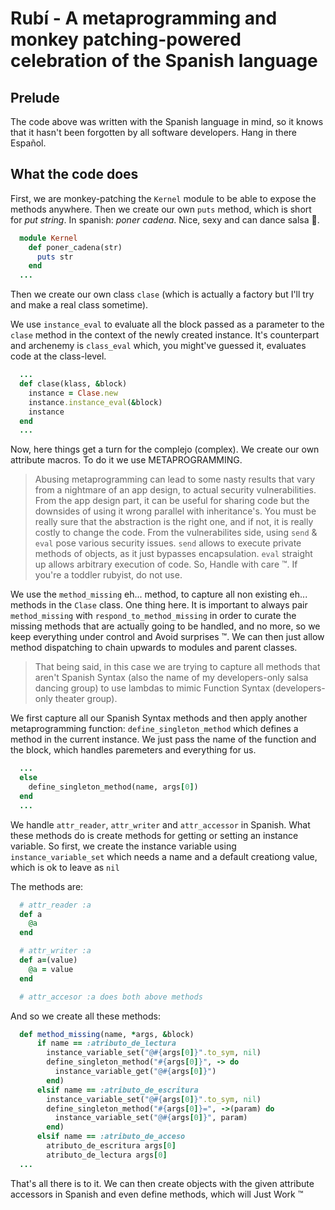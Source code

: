 # Rubí - A metaprogramming and monkey patching-powered celebration of the Spanish language

## Prelude
The code above was written with the Spanish language in mind, so it knows
that it hasn't been forgotten by all software developers. Hang in there Español.

## What the code does
First, we are monkey-patching the `Kernel` module to be able to expose the methods anywhere.
Then we create our own `puts` method, which is short for *put string*. In spanish: *poner cadena*.
Nice, sexy and can dance salsa :dancer:.

```ruby
  module Kernel
    def poner_cadena(str)
      puts str
    end
  ...
```

Then we create our own class `clase` (which is actually a factory but I'll try and make a real
class sometime).

We use `instance_eval` to evaluate all the block passed as a parameter to the `clase` method
in the context of the newly created instance. It's counterpart and archenemy is `class_eval` which,
you might've guessed it, evaluates code at the class-level.

```ruby
  ...
  def clase(klass, &block)
    instance = Clase.new
    instance.instance_eval(&block)
    instance
  end
  ...
```

Now, here things get a turn for the complejo (complex). We create our own attribute macros. To do it
we use METAPROGRAMMING.

> Abusing metaprogramming can lead to some nasty results that vary from a 
nightmare of an app design, to actual security vulnerabilities.
> From the app design part, it can be useful for sharing code but the downsides of using it wrong parallel
> with inheritance's. You must be really sure that the abstraction is the right one, and if not, it is really costly to change the code.
> From the vulnerabilites side, using `send` & `eval` pose various security issues. `send` allows to execute
> private methods of objects, as it just bypasses encapsulation. `eval` straight up allows arbitrary execution of code.
> So, Handle with care :tm:. If you're a toddler rubyist, do not use.

We use the `method_missing` eh... method, to capture all non existing eh... methods in the `Clase` class. One thing
here. It is important to always pair `method_missing` with `respond_to_method_missing` in order to curate the
missing methods that are actually going to be handled, and no more, so we keep everything under control and Avoid surprises :tm:. We
can then just allow method dispatching to chain upwards to modules and parent classes.

>That being said, in this case we are trying to capture all methods that aren't Spanish Syntax (also the name
>of my developers-only salsa dancing group) to use lambdas to mimic Function Syntax (developers-only theater
group).

We first capture all our Spanish Syntax methods and then apply another metaprogramming function:
`define_singleton_method` which defines a method in the current instance. We just pass the name
of the function and the block, which handles paremeters and everything for us.

```ruby
  ...
  else
    define_singleton_method(name, args[0])
  end
  ...
```

We handle `attr_reader`, `attr_writer` and `attr_accessor` in Spanish. What these methods do is
create methods for getting or setting an instance variable. So first, we create the instance variable using
`instance_variable_set` which needs a name and a default creationg value, which is ok to leave as `nil`

The methods are:

```ruby
  # attr_reader :a
  def a
    @a
  end

  # attr_writer :a
  def a=(value)
    @a = value
  end

  # attr_accesor :a does both above methods
```

And so we create all these methods:

```ruby
  def method_missing(name, *args, &block)
      if name == :atributo_de_lectura
        instance_variable_set("@#{args[0]}".to_sym, nil)
        define_singleton_method("#{args[0]}", -> do
          instance_variable_get("@#{args[0]}")
        end)
      elsif name == :atributo_de_escritura
        instance_variable_set("@#{args[0]}".to_sym, nil)
        define_singleton_method("#{args[0]}=", ->(param) do
          instance_variable_set("@#{args[0]}", param)
        end)
      elsif name == :atributo_de_acceso
        atributo_de_escritura args[0]
        atributo_de_lectura args[0]
  ...
```

That's all there is to it. We can then create objects with the given attribute accessors 
in Spanish and even define methods, which will Just Work :tm:
